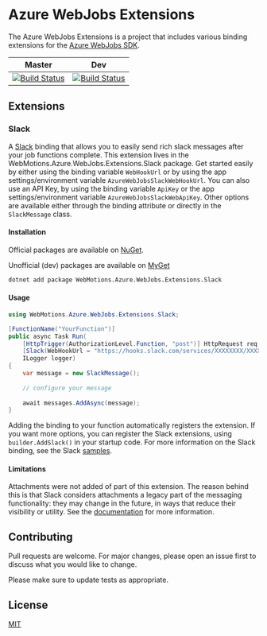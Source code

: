 # Azure WebJobs Extensions

The Azure WebJobs Extensions is a project that includes various binding extensions for the [Azure WebJobs SDK](https://github.com/Azure/azure-webjobs-sdk).

| Master        | Dev           |
| ------------- |---------------|
| [![Build Status](https://dev.azure.com/webmotions/Azure%20WebJobs%20Extensions/_apis/build/status/webmotions.Azure.WebJobs.Extensions?branchName=master)](https://dev.azure.com/webmotions/Azure%20WebJobs%20Extensions/_build/latest?definitionId=6&branchName=master) | [![Build Status](https://dev.azure.com/webmotions/Azure%20WebJobs%20Extensions/_apis/build/status/webmotions.Azure.WebJobs.Extensions?branchName=master)](https://dev.azure.com/webmotions/Azure%20WebJobs%20Extensions/_build/latest?definitionId=6&branchName=dev) |

## Extensions

### Slack

A [Slack](https://www.slack.com) binding that allows you to easily send rich slack messages after your job functions complete.
This extension lives in the WebMotions.Azure.WebJobs.Extensions.Slack package. Get started easily by either using the binding variable `WebHookUrl` or by using
the app settings/environment variable `AzureWebJobsSlackWebHookUrl`. You can also use an API Key, by using the binding variable `ApiKey` or the app settings/environment variable
`AzureWebJobsSlackWebApiKey`. Other options are available either through the binding attribute or directly in the `SlackMessage` class.

#### Installation

Official packages are available on [NuGet](https://www.nuget.org/packages/WebMotions.Azure.WebJobs.Extensions.Slack).

Unofficial (dev) packages are available on [MyGet](https://www.myget.org/F/webmotions-azure-webjobs-extensions/api/v3/index.json)

```bash
dotnet add package WebMotions.Azure.WebJobs.Extensions.Slack
```

#### Usage

```csharp
using WebMotions.Azure.WebJobs.Extensions.Slack;

[FunctionName("YourFunction")]
public async Task Run(
	[HttpTrigger(AuthorizationLevel.Function, "post")] HttpRequest req,
	[Slack(WebHookUrl = "https://hooks.slack.com/services/XXXXXXXX/XXXXXXXXXX/XXXXXXXXX")] IAsyncCollector<SlackMessage> messages,
	ILogger logger)
{
	var message = new SlackMessage();
	
	// configure your message
	
	await messages.AddAsync(message);
}
```

Adding the binding to your function automatically registers the extension. If you want more options, you can register the Slack extensions, using `builder.AddSlack()` in your startup code. 
For more information on the Slack binding, see the Slack [samples](https://github.com/webmotions/Azure.WebJobs.Extensions/tree/master/samples/SlackFunctionApp).

#### Limitations

Attachments were not added of part of this extension. The reason behind this is that Slack considers attachments a legacy part of the messaging functionality:
they may change in the future, in ways that reduce their visibility or utility. See the [documentation](https://api.slack.com/messaging/composing/layouts#when-to-use-attachments) for more information.

## Contributing
Pull requests are welcome. For major changes, please open an issue first to discuss what you would like to change.

Please make sure to update tests as appropriate.

## License
[MIT](https://choosealicense.com/licenses/mit/)